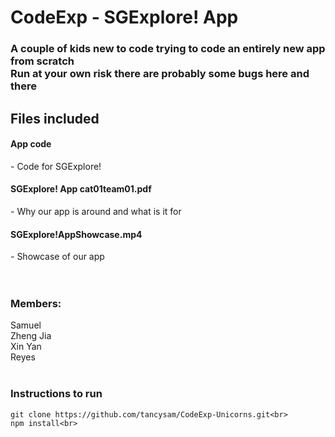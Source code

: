 <h1 >CodeExp - SGExplore! App</h1>
<h3>
A couple of kids new to code trying to code an entirely new app from scratch<br>
Run at your own risk there are probably some bugs here and there<br>
</h3>

<h2>Files included</h2>
<h4>App code</h4> - Code for SGExplore!<br>
<h4>SGExplore! App cat01team01.pdf</h4> - Why our app is around and what is it for<br>
<h4>SGExplore!AppShowcase.mp4</h4> - Showcase of our app<br>
<br>
<br>
<h3>Members:</h3>
Samuel<br>
Zheng Jia<br>
Xin Yan<br>
Reyes<br>

<br>
<h3>Instructions to run</h3>


    git clone https://github.com/tancysam/CodeExp-Unicorns.git<br>
    npm install<br>


